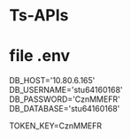 # Ts-APIs
# file .env
DB_HOST='10.80.6.165' <br>
DB_USERNAME='stu64160168' <br>
DB_PASSWORD='CznMMEFR' <br>
DB_DATABASE='stu64160168' <br>

TOKEN_KEY=CznMMEFR
